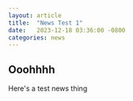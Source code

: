 ```yaml
---
layout: article
title:  "News Test 1"
date:   2023-12-18 03:36:00 -0800
categories: news
---
```


## Ooohhhh

Here's a test news thing
